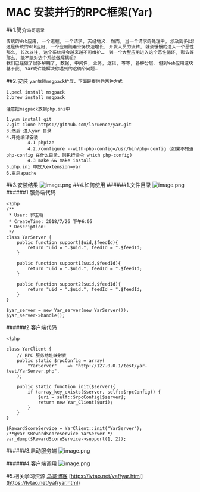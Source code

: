 # MAC 安装并行的RPC框架(Yar) 

##1.简介`鸟哥语录`
```java
传统的Web应用, 一个进程, 一个请求, 天经地义. 然而, 当一个请求的处理中, 涉及到多出数据源, 并且他们之间具有一定的不依赖性.
还是传统的Web应用, 一个应用随着业务快速增长, 开发人员的流转, 就会慢慢的进入一个恶性循环, 代码量上只有加法没有了减法. 因为随着系统变复杂, 牵一发就会动全局, 而新来的维护者, 对原有的体系并没有那么多时间给他让他全面掌握. 即使有这么多时间, 要想掌握以前那么多的维护者的思维的结合, 也不是一件容易的事情…
那么, 长次以往, 这个系统将会越来越不可维护…. 到一个大型应用进入这个恶性循环, 那么等待他的只有重构了.
那么, 能不能对这个系统做解耦呢?
我们已经做了很多解耦了, 数据, 中间件, 业务, 逻辑, 等等, 各种分层. 但到Web应用这块, 还能怎么分呢, MVC我们已经做过了….
基于此, Yar或许能解决你遇到的这俩个问题…
```
##2.安装
`yar依赖msgpack扩展，下面是提供的两种方式`
```
1.pecl install msgpack
2.brew install msgpack 

注意把msgpack放到php.ini中
```
```
1.yum install git
2.git clone https://github.com/laruence/yar.git
3.然后 进入yar 目录
4.开始编译安装
        4.1 phpize
        4.2./configure --with-php-config=/usr/bin/php-config (如果不知道php-config 在什么目录，则执行命令 which php-config)
        4.3 make && make install
5.php.ini 中放入extension=yar
6.重启apache
```
##3.安装结果
![image.png](https://upload-images.jianshu.io/upload_images/10306662-50e1b913fad9c246.png?imageMogr2/auto-orient/strip%7CimageView2/2/w/1240)
##4.如何使用
######1.文件目录
![image.png](https://upload-images.jianshu.io/upload_images/10306662-f419ad06388a4d82.png?imageMogr2/auto-orient/strip%7CimageView2/2/w/1240)
######1.服务端代码
```
<?php
/**
 * User: 郭玉朝
 * CreateTime: 2018/7/26 下午6:05
 * Description:
 */
class YarServer {
    public function support($uid,$feedId){
        return "uid = ".$uid.", feedId = ".$feedId;
    }

    public function support1($uid,$feedId){
        return "uid = ".$uid.", feedId = ".$feedId;
    }

    public function support2($uid,$feedId){
        return "uid = ".$uid.", feedId = ".$feedId;
    }
}

$yar_server = new Yar_server(new YarServer());
$yar_server->handle();
```
######2.客户端代码
```
<?php

class YarClient {
    // RPC 服务地址映射表
    public static $rpcConfig = array(
        "YarServer"    => "http://127.0.0.1/test/yar-test/YarServer.php",
    );

    public static function init($server){
        if (array_key_exists($server, self::$rpcConfig)) {
            $uri = self::$rpcConfig[$server];
            return new Yar_Client($uri);
        }
    }
}

$RewardScoreService = YarClient::init("YarServer");
/**@var $RewardScoreService YarServer */
var_dump($RewardScoreService->support(1, 2));
```

######3.启动服务端
![image.png](https://upload-images.jianshu.io/upload_images/10306662-0f0524d53a1b73a3.png?imageMogr2/auto-orient/strip%7CimageView2/2/w/1240)

######4.客户端调用
![image.png](https://upload-images.jianshu.io/upload_images/10306662-28bc2a42a9ea9af1.png?imageMogr2/auto-orient/strip%7CimageView2/2/w/1240)


#5.相关学习资源
[鸟哥博客](http://www.laruence.com/2012/09/15/2779.html)
[https://lvtao.net/yaf/yar.html](https://lvtao.net/yaf/yar.html)
